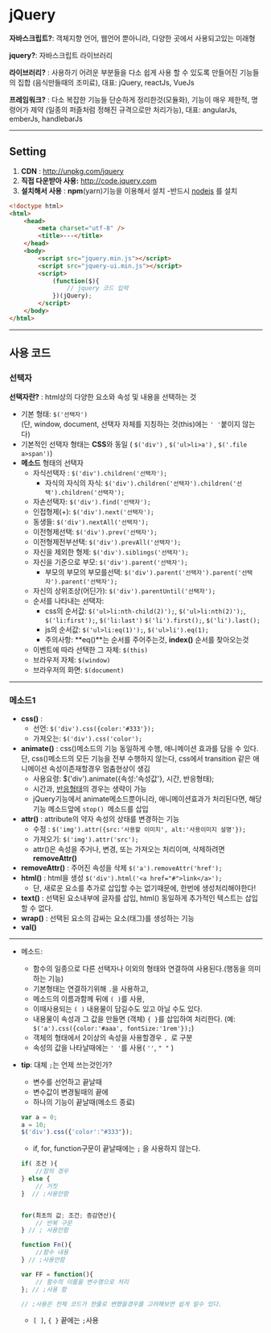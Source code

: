 # jQuery

**자바스크립트?**: 객체지향 언어, 웹언어 뿐아니라, 다양한 곳에서 사용되고있는 미래형

**jquery?**: 자바스크립트 라이브러리

**라이브러리?** : 사용하기 어려운 부분들을 다소 쉽게 사용 할 수 있도록 만들어진 기능들의 집합
(음식만들때의 조미료), 대표: jQuery, reactJs, VueJs

**프레임워크?** : 다소 복잡한 기능들 단순하게 정리한것(모듈화), 기능이 매우 제한적, 명령어가 제약
(일종의 퍼즐처럼 정해진 규격으로만 처리가능), 대표: angularJs, emberJs, handlebarJs

---

## Setting

1.  **CDN** : http://unpkg.com/jquery
2. **직접 다운받아 사용:** http://code.jquery.com
3. **설치해서 사용** : **npm**(yarn)기능을 이용해서 설치 -반드시 [nodejs](http://nodejs.org) 를 설치



```html
<!doctype html>
<html>
    <head>
        <meta charset="utf-8" />
        <title>---</title>
    </head>
    <body>
        <script src="jquery.min.js"></script>
        <script src="jquery-ui.min.js"></script>
        <script>
            (function($){
                // jquery 코드 입력
            })(jQuery);
        </script>
    </body>
</html>
```



---

## 사용 코드

### 선택자

**선택자란?** : html상의 다양한 요소와 속성 및 내용을 선택하는 것

- 기본 형태:  `$('선택자')`  
  (단, window, document, 선택자 자체를 지칭하는 것(this)에는 `' '`붙이지 않는다)
- 기본적인 선택자 형태는 **CSS**와 동일
  ( `$('div')`  ,  `$('ul>li>a')` , `$('.file a>span')`)
- **메소드** 형태의 선택자
  - 자식선택자 : `$('div').children('선택자');`
    - 자식의 자식의 자식: `$('div').children('선택자').children('선택').children('선택자');`
  - 자손선택자: `$('div').find('선택자');`
  - 인접형제(+): `$('div').next('선택자');`
  - 동생들: `$('div').nextAll('선택자');`
  - 이전형제선택: `$('div').prev('선택자');`
  - 이전형제전부선택: `$('div').prevAll('선택자');`
  - 자신을 제외한 형제:  `$('div').siblings('선택자');`
  - 자신을 기준으로 부모:  `$('div').parent('선택자');`
    - 부모의 부모의 부모를선택:  `$('div').parent('선택자').parent('선택자').parent('선택자');`
  - 자신의 상위조상(어딘가): `$('div').parentUntil('선택자');`
  - 순서를 나타내는 선택자:
    - css의 순서값: `$('ul>li:nth-child(2)');`,  `$('ul>li:nth(2)');`,  `$('li:first');`,  `$('li:last')`
      `$('li').first();`, `$('li').last();`
    - js의 순서값:  `$('ul>li:eq(1)');`, `$('ul>li').eq(1);`
    - 주의사항: **eq()**는  순서를 주어주는것, **index()** 순서를 찾아오는것
  - 이벤트에 따라 선택한 그 자체: `$(this)`
  - 브라우저 자체: `$(window)` 
  - 브라우저의 화면: `$(document)`

---

### 메소드1

- **css()** :  
  - 선언: `$('div').css({color:'#333'});`
  - 가져오는: `$('div').css('color');`
- **animate()** : css()메소드의 기능 동일하게 수행, 애니메이션 효과를 담을 수 있다.
  단, css()메소드의 모든 기능을 전부 수행하지 않는다, css에서 transition 같은 애니메이션 속성이존재할경우 멈춤현상이 생김
  - 사용요령: $('div').animate({속성:'속성값'}, 시간, 반응형태);
  - 시간과, [반응형태](https://easings.net/ko)의 경우는 생략이 가능
  - jQuery기능에서 animate메소드뿐아니라, 애니메이션효과가 처리된다면, 
    해당기능 메소드앞에 `stop() `메소드를 삽입
- **attr()** : attribute의 약자 속성의 상태를 변경하는 기능
  - 수정 : `$('img').attr({src:'사용할 이미지', alt:'사용이미지 설명'});`
  - 가져오기: `$('img').attr('src');`
  - attr()은 속성을 주거나, 변경, 또는 가져오는 처리이며, 삭제하려면 **removeAttr()**
- **removeAttr()** : 주어진 속성을 삭제 `$('a').removeAttr('href');`
- **html()** : html을 생성 `$('div').html('<a href="#">link</a>');`
  - 단, 새로운 요소를 추가로 삽입할 수는 없기때문에, 한번에 생성처리해야한다!
- **text()** : 선택된 요소내부에 글자를 삽입, html() 동일하게 추가적인 텍스트는 삽입할 수 없다.
- **wrap()** : 선택된 요소의 감싸는 요소(태그)를 생성하는 기능
- **val()**





---

* 메소드: 

  * 함수의 일종으로 다른 선택자나 이외의 형태와 연결하여 사용된다.(행동을 의미하는 기능)
  * 기본형태는 연결하기위해 `.`을 사용하고, 
  * 메소드의 이름과함께 뒤에 `( )`를 사용, 
  * 이때사용되는 `( )` 내용물이 담길수도 있고 아닐 수도 있다.
  * 내용물이 속성과 그 값을 만들면 (객체) `{ }`를 삽입하여 처리한다.
    (예:  `$('a').css({color:'#aaa', fontSize:'1rem'});`)
  * 객체의 형태에서 2이상의 속성을 사용할경우 `, `로 구분
  * 속성의 값을 나타날때에는 `' '`를 사용( `''`, `" "` )

* **tip**: 대체 `;`는 언제 쓰는것인가?

  - 변수를 선언하고 끝날때
  - 변수값이 변경될때의 끝에
  - 하나의 기능이 끝날때(메소드 종료)

  ```js
  var a = 0;
  a = 10;
  $('div').css({'color':"#333"});
  ```

  - if, for, function구문이 끝날때에는 `;` 을 사용하지 않는다.

  ```js
  if( 조건 ){
      //참의 경우
  } else {
      // 거짓
  }  // ;사용안함
  
  
  for(최초의 값; 조건; 증감연산){
      // 반복 구문
  } // ; 사용안함
  
  function Fn(){
      //함수 내용
  } // ;사용안함
  
  var FF = function(){
      // 함수의 이름을 변수명으로 처리
  }; // ;사용 함
  
  // ;사용은 천체 코드가 한줄로 변했을경우를 고려해보면 쉽게 알수 있다.
  ```

  - `[ ]`, `{ }` 끝에는 `;`사용









